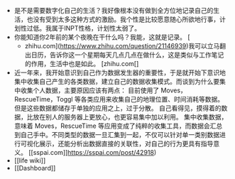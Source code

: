 - 是不是需要数字化自己的生活？我好像根本没有做到全方位地记录自己的生活，也没有受到太多这种方式的激励。我个性是比较愿意随心所欲地行事，计划性过低。我属于INPT性格，计划性太弱了。
- 你能知道你2年前的某个夜晚在干什么吗？我能，这就是记录。 [
    - zhihu.com](https://www.zhihu.com/question/21146939)我可以立马翻出日历，告诉你这一个星期每天几点几点在做什么，这是类似与工作笔记的作用，生活中也是如此。 [zhihu.com[[]](]]https://www.zhihu.com/question/21146939)
- 近一年来，我开始意识到自己作为数据发生器的重要性，于是就开始下意识地集中收集自己产生的各类数据，建立自己的数据收集模式。而谈到为什么要集中收集个人数据，主要原因应该有两点： 目前使用了 Moves，RescueTime，Toggl 等各类应用来收集自己的地理位置、时间消耗等数据。但是这些数据都储存于单独的应用之上，过于分散。 自己看得见，摸得着的数据，比放在别人的服务器上更放心，也更容易集中加以利用。 集中收集数据，意味着 Moves，RescueTime 等应用变成了纯粹的收集工具，而数据会汇总到自己手中。不同类型的数据一旦汇集到一起，不仅可以针对单一类别数据进行可视化展示，还能分析出数据直接的关联性，对自己的行为更具有指导意义。 [[sspai.com]]https://sspai.com/post/42918)
- [[life wiki]]
- [[Dashboard]]
